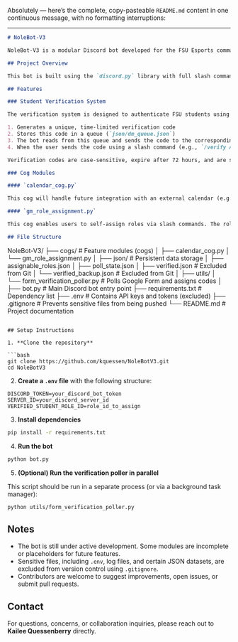 Absolutely — here’s the complete, copy-pasteable `README.md` content in one continuous message, with no formatting interruptions:

---

```markdown
# NoleBot-V3

NoleBot-V3 is a modular Discord bot developed for the FSU Esports community. It is designed to automate student verification, facilitate custom role assignments, and support future event and calendar integration. The project is structured for clarity and scalability, making it easy for other developers to contribute, review, or expand its capabilities.

## Project Overview

This bot is built using the `discord.py` library with full slash command support. Its architecture is cog-based, allowing each feature to be developed and maintained independently. The project also includes a separate utility script for polling form submissions and assigning verification codes.

## Features

### Student Verification System

The verification system is designed to authenticate FSU students using a Google Form. When a student submits the form, a background polling script (`form_verification_poller.py`) periodically checks for new submissions. Upon detecting one, it:

1. Generates a unique, time-limited verification code
2. Stores this code in a queue (`json/dm_queue.json`)
3. The bot reads from this queue and sends the code to the corresponding Discord user
4. When the user sends the code using a slash command (e.g., `/verify ABC123`), the bot checks it against the stored data and assigns the appropriate role if valid

Verification codes are case-sensitive, expire after 72 hours, and are single-use.

### Cog Modules

#### `calendar_cog.py`

This cog will handle future integration with an external calendar (e.g., Outlook or Google Calendar). It is intended to fetch events and potentially announce them in a Discord channel. This module is currently under construction, but the structure is in place for future deployment once authenticated access is configured.

#### `gm_role_assignment.py`

This cog enables users to self-assign roles via slash commands. The roles are defined in `json/assignable_roles.json`, allowing server admins to configure which roles can be selected by users. Commands include the ability to join or leave a role, and feedback is provided to the user upon success or failure.

## File Structure

```

NoleBot-V3/
├── cogs/                          # Feature modules (cogs)
│   ├── calendar\_cog.py
│   └── gm\_role\_assignment.py
│
├── json/                          # Persistent data storage
│   ├── assignable\_roles.json
│   ├── poll\_state.json
│   ├── verified.json              # Excluded from Git
│   └── verified\_backup.json       # Excluded from Git
│
├── utils/
│   └── form\_verification\_poller.py   # Polls Google Form and assigns codes
│
├── bot.py                        # Main Discord bot entry point
├── requirements.txt              # Dependency list
├── .env                          # Contains API keys and tokens (excluded)
├── .gitignore                    # Prevents sensitive files from being pushed
└── README.md                     # Project documentation

````

## Setup Instructions

1. **Clone the repository**

```bash
git clone https://github.com/kquessen/NoleBotV3.git
cd NoleBotV3
````

2. **Create a `.env` file** with the following structure:

```
DISCORD_TOKEN=your_discord_bot_token
SERVER_ID=your_discord_server_id
VERIFIED_STUDENT_ROLE_ID=role_id_to_assign
```

3. **Install dependencies**

```bash
pip install -r requirements.txt
```

4. **Run the bot**

```bash
python bot.py
```

5. **(Optional) Run the verification poller in parallel**

This script should be run in a separate process (or via a background task manager):

```bash
python utils/form_verification_poller.py
```

## Notes

* The bot is still under active development. Some modules are incomplete or placeholders for future features.
* Sensitive files, including `.env`, log files, and certain JSON datasets, are excluded from version control using `.gitignore`.
* Contributors are welcome to suggest improvements, open issues, or submit pull requests.

## Contact

For questions, concerns, or collaboration inquiries, please reach out to **Kailee Quessenberry** directly.

```
```
